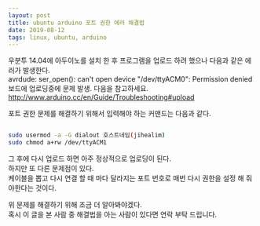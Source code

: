 ```yaml
---
layout: post
title: ubuntu arduino 포트 권한 에러 해결법
date: 2019-08-12
tags: linux, ubuntu, arduino
---
```


우분투 14.04에 아두이노를 설치 한 후 프로그램을 업로드 하려 했으나 다음과 같은 에러가 발생한다.   
avrdude: ser_open(): can't open device "/dev/ttyACM0": Permission denied  
보드에 업로딩중에 문제 발생. 다음을  참고하세요. http://www.arduino.cc/en/Guide/Troubleshooting#upload  

포트 권한 문제를 해결하기 위해서 입력해야 하는 커맨드는 다음과 같다.   

~~~bash  

sudo usermod -a -G dialout 호스트네임(jihealim)
sudo chmod a+rw /dev/ttyACM1

~~~  

그 후에 다시 업로드 하면 아주 정상적으로 업로딩이 된다.   
하지만 또 다른 문제점이 있다.  
케이블을 뽑고 다시 연결 할 때 마다 달라지는 포트 번호로 매번 다시 권한을 설정 해 줘야한다는 것이다.  


위 문제를 해결하기 위해 조금 더 알아봐야겠다.  
혹시 이 글을 본 사람 중 해결법을 아는 사람이 있다면 연락 부탁 드립니다.  

